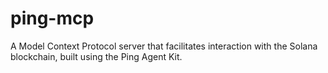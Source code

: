 # ping-mcp
A Model Context Protocol server that facilitates interaction with the Solana blockchain, built using the Ping Agent Kit.

